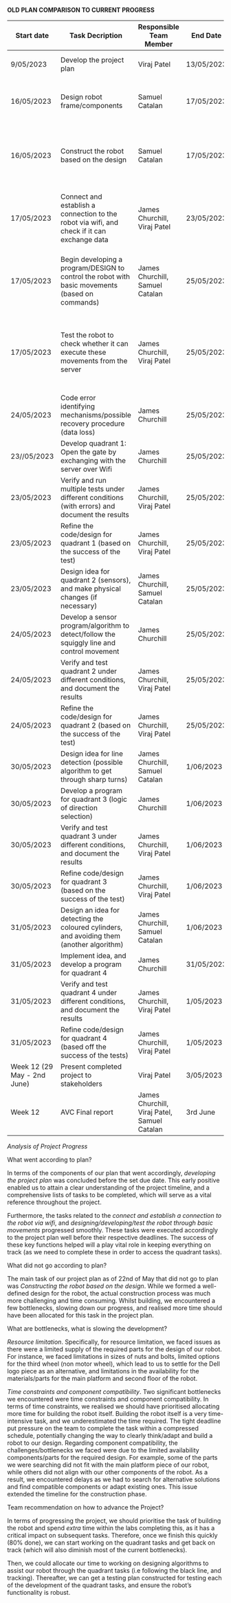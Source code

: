 **OLD PLAN COMPARISON TO CURRENT PROGRESS**

| Start date | Task Decription | Responsible Team Member | End Date | Actual Progress as per 22 of May |
|----------|----------|----------|----------|----------|
|9/05/2023|Develop the project plan|Viraj Patel|13/05/2023|Completed, written the plan and formed a clear path|
|16/05/2023|Design robot frame/components|Samuel Catalan|17/05/2023|Completed, formed a clear plan/design for the robot, and thought of required parts|
|16/05/2023|Construct the robot based on the design|Samuel Catalan|17/05/2023|80% Completed, need to work on camera holder but the foundation/majority of build is completed|
|17/05/2023|Connect and establish a connection to the robot via wifi, and check if it can exchange data|James Churchill, Viraj Patel|23/05/2023|Completed, developed connection via wifi to the robot (had the wheels show some movement) from computer| 
|17/05/2023|Begin developing a program/DESIGN to control the robot with basic movements (based on commands)|James Churchill, Samuel Catalan|25/05/2023|Completed the design, and developed the code (with commands). Now waiting for the testing| 
|17/05/2023|Test the robot to check whether it can execute these movements from the server|James Churchill, Viraj Patel|25/05/2023|Completed, after testing, we deducted that the motors attached to the wheels work and the connection can translate data for basic movements| 
|24/05/2023|Code error identifying mechanisms/possible recovery procedure (data loss)|James Churchill|25/05/2023|Not started yet, later starting date planned| 
|23//05/2023|Develop quadrant 1: Open the gate by exchanging with the server over Wifi|James Churchill|25/05/2023|Not started yet, later starting date planned| 
|23/05/2023|Verify and run multiple tests under different conditions (with errors) and document the results|James Churchill, Viraj Patel|25/05/2023|Not started yet, later starting date planned| 
|23/05/2023|Refine the code/design for quadrant 1 (based on the success of the test)|James Churchill, Viraj Patel|25/05/2023|Not started yet, later starting date planned| 
|23/05/2023|Design idea for quadrant 2 (sensors), and make physical changes (if necessary)|James Churchill, Samuel Catalan|25/05/2023|Not started yet, later starting date planned| 
|24/05/2023|Develop a sensor program/algorithm to detect/follow the squiggly line and control movement|James Churchill|25/05/2023|Not started yet, later starting date planned| 
|24/05/2023|Verify and test quadrant 2 under different conditions, and document the results|James Churchill, Viraj Patel|25/05/2023|Not started yet, later starting date planned| 
|24/05/2023|Refine the code/design for quadrant 2 (based on the success of the test)|James Churchill, Viraj Patel|25/05/2023|Not started yet, later starting date planned| 
|30/05/2023|Design idea for line detection (possible algorithm to get through sharp turns)|James Churchill, Samuel Catalan|1/06/2023|Not started yet, later starting date planned| 
|30/05/2023|Develop a program for quadrant 3 (logic of direction selection)|James Churchill|1/06/2023|Not started yet, later starting date planned| 
|30/05/2023|Verify and test quadrant 3 under different conditions, and document the results|James Churchill, Viraj Patel|1/06/2023|Not started yet, later starting date planned| 
|30/05/2023|Refine code/design for quadrant 3 (based on the success of the test)|James Churchill, Viraj Patel|1/06/2023|Not started yet, later starting date planned| 
|31/05/2023|Design an idea for detecting the coloured cylinders, and avoiding them (another algorithm)|James Churchill, Samuel Catalan|1/06/2023|Not started yet, later starting date planned| 
|31/05/2023|Implement idea, and develop a program for quadrant 4|James Churchill|31/05/2023|Not started yet, later starting date planned| 
|31/05/2023|Verify and test quadrant 4 under different conditions, and document the results|James Churchill, Viraj Patel|1/05/2023|Not started yet, later starting date planned| 
|31/05/2023|Refine code/design for quadrant 4 (based off the success of the tests)|James Churchill, Viraj Patel|1/05/2023|Not started yet, later starting date planned| 
|Week 12 (29 May - 2nd June)|Present completed project to stakeholders|Viraj Patel|3/05/2023|Not started yet, later starting date planned| 
|Week 12|AVC Final report|James Churchill, Viraj Patel, Samuel Catalan|3rd June|Not started yet, later starting date planned| 

*Analysis of Project Progress*

What went according to plan?

In terms of the components of our plan that went accordingly, *developing the project plan* was concluded before the set due date. This early positive enabled us to attain a clear understanding of the project timeline, and a comprehensive lists of tasks to be completed, which will serve as a vital reference throughout the project. 

Furthermore, the tasks related to the *connect and establish a connection to the robot via wifi*, and *designing/developing/test the robot through basic movements* progressed smoothly. These tasks were executed accordingly to the project plan well before their respective deadlines. The success of these key functions helped will a play vital role in keeping everything on track (as we need to complete these in order to access the quadrant tasks).

What did not go according to plan?

The main task of our project plan as of 22nd of May that did not go to plan was *Constructing the robot based on the design*. While we formed a well-defined design for the robot, the actual construction process was much more challenging and time consuming. Whilst building, we encountered a few bottlenecks, slowing down our progress, and realised more time should have been allocated for this task in the project plan. 

What are bottlenecks, what is slowing the development?

*Resource limitation*. Specifically, for resource limitation, we faced issues as there were a limited supply of the required parts for the design of our robot. For instance, we faced limitations in sizes of nuts and bolts, limited options for the third wheel (non motor wheel), which lead to us to settle for the Dell logo piece as an alternative, and limitations in the availability for the materials/parts for the main platform and second floor of the robot.

*Time constraints and component compatibility*. Two significant bottlenecks we encountered were time constraints and component compatibility. In terms of time constraints, we realised we should have prioritised allocating more time for building the robot itself. Building the robot itself is a very time-intensive task, and we underestimated the time required. The tight deadline put pressure on the team to complete the task within a compressed schedule, potentially changing the way to clearly think/adapt and build a robot to our design. Regarding component compatibility, the challenges/bottlenecks we faced were due to the limited availability components/parts for the required design. For example, some of the parts we were searching did not fit with the main platform piece of our robot, while others did not align with our other components of the robot. As a result, we encountered delays as we had to search for alternative solutions and find compatible components or adapt existing ones. This issue extended the timeline for the construction phase.

Team recommendation on how to advance the Project?

In terms of progressing the project, we should prioritise the task of building the robot and spend *extra* time within the labs completing this, as it has a critical impact on subsequent tasks. Therefore, once we finish this quickly (80% done), we can start working on the quadrant tasks and get back on track (which will also diminish most of the current bottlenecks). 

Then, we could allocate our time to working on designing algorithms to assist our robot through the quadrant tasks (i.e following the black line, and tracking). Thereafter, we can get a testing plan constructed for testing each of the development of the quadrant tasks, and ensure the robot’s functionality is robust. 
